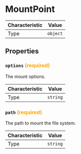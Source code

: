<!-- THIS FILE IS AUTOMATICALLY GENERATED BY DOCBUILDER, DO NOT EDIT MANUALLY! -->

# MountPoint

| Characteristic | Value    |
| -------------- | -------- |
| Type           | `object` |

## Properties

### `options` **<span style="color:orange;">(required)</span>**

The mount options.

| Characteristic | Value    |
| -------------- | -------- |
| Type           | `string` |

### `path` **<span style="color:orange;">(required)</span>**

The path to mount the file system.

| Characteristic | Value    |
| -------------- | -------- |
| Type           | `string` |

